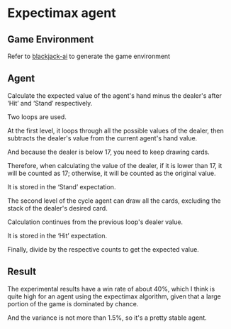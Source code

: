 # Expectimax agent

## Game Environment 

Refer to [blackjack-ai](https://github.com/korman/blackjack-ai/tree/master) to generate the game environment

## Agent

Calculate the expected value of the agent's hand minus the dealer's after ‘Hit’ and ‘Stand’ respectively.


Two loops are used. 

At the first level, it loops through all the possible values of the dealer, then subtracts the dealer's value from the current agent's hand value. 

And because the dealer is below 17, you need to keep drawing cards. 

Therefore, when calculating the value of the dealer, if it is lower than 17, it will be counted as 17; otherwise, it will be counted as the original value. 

It is stored in the ‘Stand’ expectation.

The second level of the cycle agent can draw all the cards, excluding the stack of the dealer's desired card. 

Calculation continues from the previous loop's dealer value.

It is stored in the ‘Hit’ expectation.

Finally, divide by the respective counts to get the expected value.
## Result
The experimental results have a win rate of about 40%, which I think is quite high for an agent using the expectimax algorithm, given that a large portion of the game is dominated by chance. 

And the variance is not more than 1.5%, so it's a pretty stable agent.
